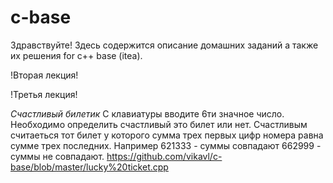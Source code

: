 # c-base

Здравствуйте! 
Здесь содержится описание домашних заданий а также их решения for c++ base (itea).

!Вторая лекция!

!Третья лекция!

*Счастливый билетик*
С клавиатуры вводите 6ти значное число. Необходимо определить счастливый это билет или нет. Счастливым считаеться тот билет у которого сумма трех первых цифр номера равна сумме трех последних.
Например 621333 - суммы совпадают 662999 - суммы не совпадают.
https://github.com/vikavl/c-base/blob/master/lucky%20ticket.cpp
